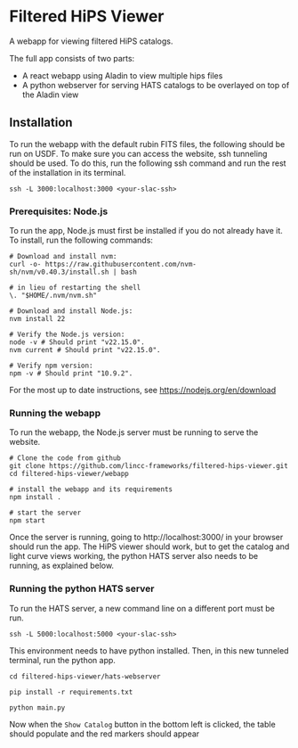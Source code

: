 # Filtered HiPS Viewer

A webapp for viewing filtered HiPS catalogs.

The full app consists of two parts:
- A react webapp using Aladin to view multiple hips files
- A python webserver for serving HATS catalogs to be overlayed on top of the Aladin view

## Installation

To run the webapp with the default rubin FITS files, the following should be run on USDF. 
To make sure you can access the website, ssh tunneling should be used. To do this, run the following ssh 
command and run the rest of the installation in its terminal.

```commandline
ssh -L 3000:localhost:3000 <your-slac-ssh>
```

### Prerequisites: Node.js

To run the app, Node.js must first be installed if you do not already have it. To install, run the following commands:

```commandline
# Download and install nvm:
curl -o- https://raw.githubusercontent.com/nvm-sh/nvm/v0.40.3/install.sh | bash

# in lieu of restarting the shell
\. "$HOME/.nvm/nvm.sh"

# Download and install Node.js:
nvm install 22

# Verify the Node.js version:
node -v # Should print "v22.15.0".
nvm current # Should print "v22.15.0".

# Verify npm version:
npm -v # Should print "10.9.2".
```

For the most up to date instructions, see https://nodejs.org/en/download

### Running the webapp

To run the webapp, the Node.js server must be running to serve the website.

```commandline
# Clone the code from github
git clone https://github.com/lincc-frameworks/filtered-hips-viewer.git
cd filtered-hips-viewer/webapp

# install the webapp and its requirements
npm install .

# start the server
npm start

```
Once the server is running, going to http://localhost:3000/ in your browser should run the app.
The HiPS viewer should work, but to get the catalog and light curve views working, the python HATS server also 
needs to be running, as explained below.

### Running the python HATS server

To run the HATS server, a new command line on a different port must be run.

```commandline
ssh -L 5000:localhost:5000 <your-slac-ssh>
```

This environment needs to have python installed.
Then, in this new tunneled terminal, run the python app.

```commandline
cd filtered-hips-viewer/hats-webserver

pip install -r requirements.txt

python main.py
```

Now when the `Show Catalog` button in the bottom left is clicked, the table should populate and the red markers should appear  
